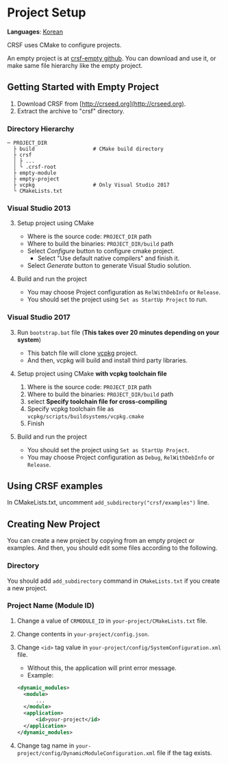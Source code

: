 # Project Setup
**Languages**: [Korean](ko_kr/project_setup.md)

CRSF uses CMake to configure projects.

An empty project is at [crsf-empty github](https://github.com/chic-yukim/crsf-empty).
You can download and use it, or make same file hierarchy like the empty project.



## Getting Started with Empty Project
1. Download CRSF from [http://crseed.org](http://crseed.org).
2. Extract the archive to "crsf" directory.

### Directory Hierarchy
```
─ PROJECT_DIR
  ├ build                   # CMake build directory
  ├ crsf
  │ ├ ...
  │ └ .crsf-root
  ├ empty-module
  ├ empty-project
  ├ vcpkg                   # Only Visual Studio 2017
  └ CMakeLists.txt
```

### Visual Studio 2013
3. Setup project using CMake
   - Where is the source code: `PROJECT_DIR` path
   - Where to build the binaries: `PROJECT_DIR/build` path
   - Select *Configure* button to configure cmake project.
     - Select "Use default native compilers" and finish it.
   - Select *Generate* button to generate Visual Studio solution.

4. Build and run the project
   - You may choose Project configuration as `RelWithDebInfo` or `Release`.
   - You should set the project using `Set as StartUp Project` to run.

### Visual Studio 2017
3. Run `bootstrap.bat` file (**This takes over 20 minutes depending on your system**)
   - This batch file will clone [vcpkg](https://github.com/Microsoft/vcpkg) project.
   - And then, vcpkg will build and install third party libraries.

4. Setup project using CMake **with vcpkg toolchain file**
   1. Where is the source code: `PROJECT_DIR` path
   2. Where to build the binaries: `PROJECT_DIR/build` path
   3. select **Specify toolchain file for cross-compiling**
   4. Specify vcpkg toolchain file as `vcpkg/scripts/buildsystems/vcpkg.cmake`
   5. Finish

5. Build and run the project
   - You should set the project using `Set as StartUp Project`.
   - You may choose Project configuration as `Debug`, `RelWithDebInfo` or `Release`.



## Using CRSF examples
In CMakeLists.txt, uncomment `add_subdirectory("crsf/examples")` line.



## Creating New Project
You can create a new project by copying from an empty project or examples.
And then, you should edit some files according to the following.

### Directory
You should add `add_subdirectory` command in `CMakeLists.txt` if you create a new project.

### Project Name (Module ID)
1. Change a value of `CRMODULE_ID` in `your-project/CMakeLists.txt` file.
2. Change contents in `your-project/config.json`.
3. Change `<id>` tag value in `your-project/config/SystemConfiguration.xml` file.
   - Without this, the application will print error message.
   - Example:
   ```xml
   <dynamic_modules>
     <module>
         ...
     </module>
     <application>
         <id>your-project</id>
     </application>
   </dynamic_modules>
   ```

4. Change tag name in `your-project/config/DynamicModuleConfiguration.xml` file if the tag exists.
